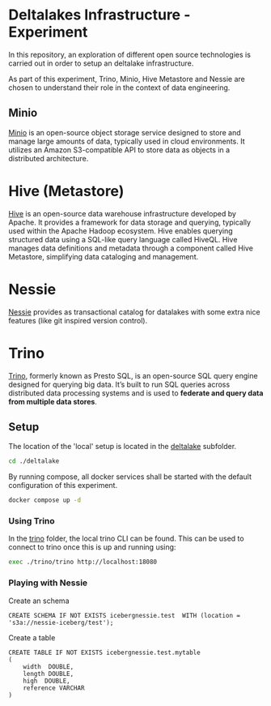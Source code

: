 # Deltalakes Infrastructure - Experiment

In this repository, an exploration of different open source technologies is carried out in order to setup an deltalake infrastructure.

As part of this experiment, Trino, Minio, Hive Metastore and Nessie are chosen to understand their role in the context of data engineering. 


## Minio

[Minio](https://min.io/) is an open-source object storage service designed to store and manage large amounts of data, typically used in cloud environments. It utilizes an Amazon S3-compatible API to store data as objects in a distributed architecture.

# Hive (Metastore)

[Hive](https://hive.apache.org/) is an open-source data warehouse infrastructure developed by Apache. It provides a framework for data storage and querying, typically used within the Apache Hadoop ecosystem. Hive enables querying structured data using a SQL-like query language called HiveQL.
Hive manages data definitions and metadata through a component called Hive Metastore, simplifying data cataloging and management.

# Nessie

[Nessie](https://projectnessie.org/) provides as transactional catalog for datalakes with some extra nice features (like git inspired version control).

# Trino

[Trino](https://trino.io), formerly known as Presto SQL, is an open-source SQL query engine designed for querying big data. It’s built to run SQL queries across distributed data processing systems and is used to **federate and query data from multiple data stores**.


## Setup

The location of the 'local' setup is located in the [deltalake](./deltalake/) subfolder.

```sh
cd ./deltalake
```

By running compose, all docker services shall be started with the default configuration of this experiment.


```sh
docker compose up -d
```

### Using Trino

In the [trino](./deltalake/trino/) folder, the local trino CLI can be found.
This can be used to connect to trino once this is up and running using:

```sh
exec ./trino/trino http://localhost:18080
```

### Playing with Nessie 

Create an schema

```
CREATE SCHEMA IF NOT EXISTS icebergnessie.test  WITH (location = 's3a://nessie-iceberg/test');
```

Create a table

```
CREATE TABLE IF NOT EXISTS icebergnessie.test.mytable
(
    width  DOUBLE,
    length DOUBLE,
    high  DOUBLE,
    reference VARCHAR
)
```
